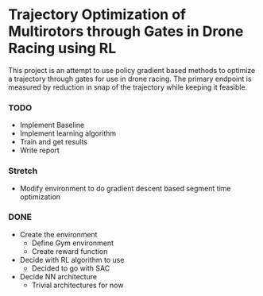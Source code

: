 # Trajectory Optimization of Multirotors through Gates in Drone Racing using RL


This project is an attempt to use policy gradient based methods to optimize a trajectory through gates for use in drone racing. The primary endpoint is measured by reduction in snap of the trajectory while keeping it feasible.


### TODO
 - Implement Baseline
 - Implement learning algorithm
 - Train and get results
 - Write report

### Stretch
 - Modify environment to do gradient descent based segment time optimization
 
### DONE
 - Create the environment 
   - Define Gym environment
   - Create reward function
 - Decide with RL algorithm to use
   - Decided to go with SAC
 - Decide NN architecture
   - Trivial architectures for now